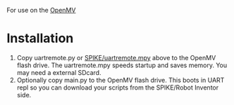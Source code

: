 For use on the [OpenMV](https://docs.openmv.io/openmvcam/quickref.html)

# Installation
1. Copy uartremote.py or [SPIKE/uartremote.mpy](https://github.com/antonvh/UartRemote/tree/master/MicroPython/SPIKE) above to the OpenMV flash drive. The uartremote.mpy speeds startup and saves memory. You may need a external SDcard.
2. Optionally copy main.py to the OpenMV flash drive. This boots in UART repl so you can download your scripts from the SPIKE/Robot Inventor side.
